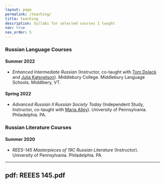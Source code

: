```yaml
---
layout: page
permalink: /teaching/
title: teaching
description: Syllabi for selected courses I taught
nav: true
nav_order: 5
---
```


### Russian Language Courses

#### Summer 2022
- *Enhanced Intermediate Russian* (Instructor, co-taught with [Tom Dolack](https://wheatoncollege.edu/academics/faculty-directory/dolack-thomas/) and [Julia Katsnelson](https://www.uvm.edu/cas/germanrussian/profiles/julia-katsnelson)). Middlebury College. Middlebury Language Schools. Middlbery, VT.

#### Spring 2022
- *Advanced Russian II Russian Society Today* (Independent Study, Instructor, co-taught with [Maria Alley](https://rees.sas.upenn.edu/people/maria-alley)). University of Pennsylvania. Philadelphia. PA.

### Russian Literature Courses

#### Summer 2020
- *REES-145 Masterpieces of 19C Russian Literature* (Instructor). University of Pennsylvania. Philadelphia. PA.
---
pdf: REEES 145.pdf
---
